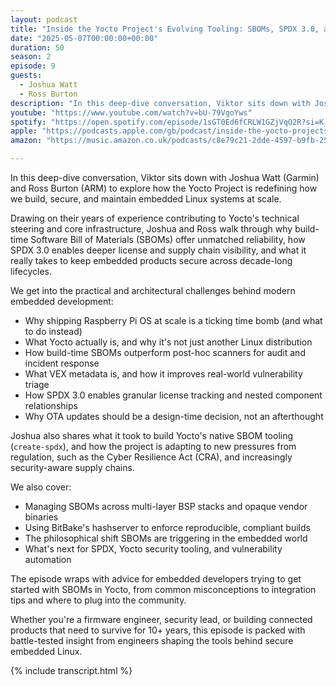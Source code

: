 ```yaml
---
layout: podcast
title: "Inside the Yocto Project's Evolving Tooling: SBOMs, SPDX 3.0, and Secure Embedded Systems"
date: "2025-05-07T00:00:00+00:00"
duration: 50
season: 2
episode: 9
guests:
  - Joshua Watt
  - Ross Burton
description: "In this deep-dive conversation, Viktor sits down with Joshua Watt (Garmin) and Ross Burton (ARM) to explore how the Yocto Project is redefining how we build, secure, and maintain embedded Linux systems at scale."
youtube: "https://www.youtube.com/watch?v=bU-79VgoYws"
spotify: "https://open.spotify.com/episode/1sGT0Ed6fCRLW1GZjVqO2R?si=K_kcVtQNQ0efHzffPly36g"
apple: "https://podcasts.apple.com/gb/podcast/inside-the-yocto-projects-evolving-tooling-sboms-spdx/id1722663295?i=1000706669854"
amazon: "https://music.amazon.co.uk/podcasts/c8e79c21-2dde-4597-b9fb-257ecbc2bf29/episodes/14d4f07d-fe23-44d1-9164-7128584579d2/nerding-out-with-viktor-inside-the-yocto-project's-evolving-tooling-sboms-spdx-3-0-and-secure-embedded-systems"

---
```


In this deep-dive conversation, Viktor sits down with Joshua Watt (Garmin) and Ross Burton (ARM) to explore how the Yocto Project is redefining how we build, secure, and maintain embedded Linux systems at scale.

Drawing on their years of experience contributing to Yocto's technical steering and core infrastructure, Joshua and Ross walk through why build-time Software Bill of Materials (SBOMs) offer unmatched reliability, how SPDX 3.0 enables deeper license and supply chain visibility, and what it really takes to keep embedded products secure across decade-long lifecycles.

We get into the practical and architectural challenges behind modern embedded development:

- Why shipping Raspberry Pi OS at scale is a ticking time bomb (and what to do instead)
- What Yocto actually is, and why it's not just another Linux distribution
- How build-time SBOMs outperform post-hoc scanners for audit and incident response
- What VEX metadata is, and how it improves real-world vulnerability triage
- How SPDX 3.0 enables granular license tracking and nested component relationships
- Why OTA updates should be a design-time decision, not an afterthought

Joshua also shares what it took to build Yocto's native SBOM tooling (`create-spdx`), and how the project is adapting to new pressures from regulation, such as the Cyber Resilience Act (CRA), and increasingly security-aware supply chains.

We also cover:

- Managing SBOMs across multi-layer BSP stacks and opaque vendor binaries
- Using BitBake's hashserver to enforce reproducible, compliant builds
- The philosophical shift SBOMs are triggering in the embedded world
- What's next for SPDX, Yocto security tooling, and vulnerability automation

The episode wraps with advice for embedded developers trying to get started with SBOMs in Yocto, from common misconceptions to integration tips and where to plug into the community.

Whether you're a firmware engineer, security lead, or building connected products that need to survive for 10+ years, this episode is packed with battle-tested insight from engineers shaping the tools behind secure embedded Linux.

{% include transcript.html %}
